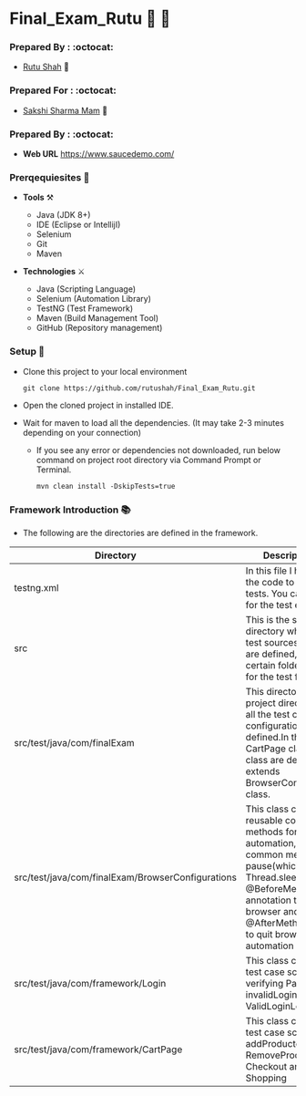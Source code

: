# Final_Exam_Rutu :robot: :robot:

### Prepared By : :octocat:
- [Rutu Shah](#) :girl:

### Prepared For : :octocat:
- [Sakshi Sharma Mam](#) :girl:

### Prepared By : :octocat:
- **Web URL** https://www.saucedemo.com/

### Prerqequiesites :open_book:

- **Tools** :hammer_and_pick:
    - Java (JDK 8+)
    - IDE (Eclipse or IntellijI)
    - Selenium
    - Git
    - Maven

  
- **Technologies** :crossed_swords:
    - Java (Scripting Language)
    - Selenium (Automation Library)
    - TestNG (Test Framework)
    - Maven (Build Management Tool)
    - GitHub (Repository management)

### Setup :notebook_with_decorative_cover:

- Clone this project to your local environment

    `git clone https://github.com/rutushah/Final_Exam_Rutu.git`

- Open the cloned project in installed IDE.
- Wait for maven to load all the dependencies. (It may take 2-3 minutes depending on your connection)
    - If you see any error or dependencies not downloaded, run below command on project root directory via Command Prompt or Terminal.

      `mvn clean install -DskipTests=true`
### Framework Introduction :books:
- The following are the directories are defined in the framework.


| Directory        |Description           | 
| ------------- |---------------|
| testng.xml | In this file I have added the code to execute the tests. You can run this file for the test execution.      | 
| src | This is the source directory where all the test sources and classes are defined, src has a certain folder hierarchy for the test framework.|
|src/test/java/com/finalExam| This directory is test project directory where all the test cases and it's configurations are defined.In this directory CartPage class and Login class are defined which extends BrowserConfiguration class.|
|src/test/java/com/finalExam/BrowserConfigurations| This class contains all the reusable common methods for the web automation, it contains common methods like pause(which is Thread.sleep(1000)), @BeforeMethod annotation to launch browser and @AfterMethod annotation to quit browser in automation|
|src/test/java/com/framework/Login| This class contains the test case scripts for verifying PageTitle, invalidLogin and ValidLoginLogout.|
|src/test/java/com/framework/CartPage|This class contains the test case scripts for addProductoCarts, RemoveProductFromCart, Checkout and Continue Shopping|


